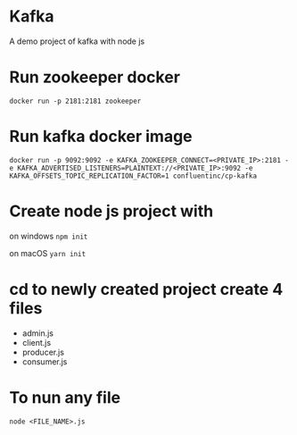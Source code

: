 # Kafka
A demo project of kafka with node js

# Run zookeeper docker
`docker run -p 2181:2181 zookeeper`

# Run kafka docker image
`docker run -p 9092:9092 -e KAFKA_ZOOKEEPER_CONNECT=<PRIVATE_IP>:2181 -e KAFKA_ADVERTISED_LISTENERS=PLAINTEXT://<PRIVATE_IP>:9092 -e KAFKA_OFFSETS_TOPIC_REPLICATION_FACTOR=1 confluentinc/cp-kafka`

# Create node js project with 
on windows `npm init`

on macOS  `yarn init`

# cd to newly created project create 4 files
* admin.js
* client.js
* producer.js
* consumer.js

# To nun any file
`node <FILE_NAME>.js`

